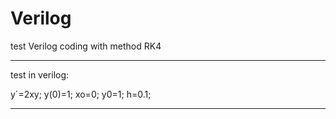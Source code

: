 # Verilog
test Verilog coding with method RK4 
_________
test in verilog:

y´=2xy;
y(0)=1;
xo=0;
y0=1;
h=0.1;
__________

